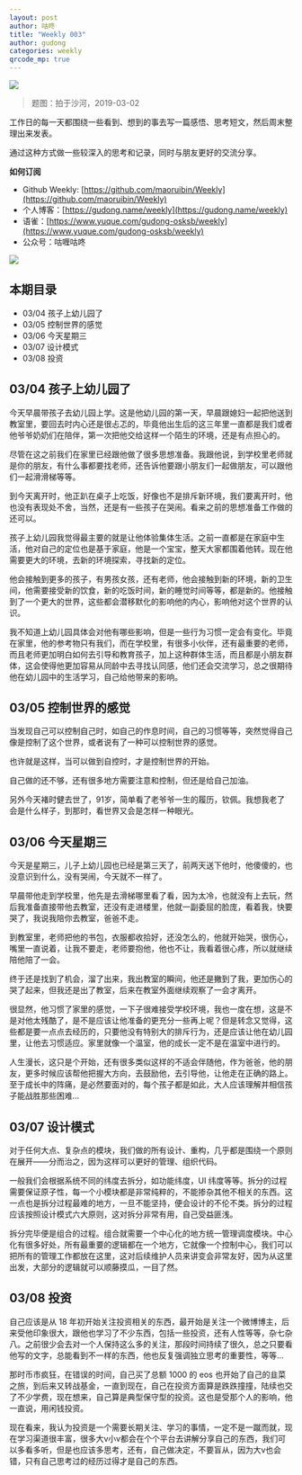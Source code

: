 ```yaml
---
layout: post
author: 咕咚
title: "Weekly 003"
author: gudong
categories: weekly 
qrcode_mp: true
---
```


![](https://i.loli.net/2019/03/04/5c7d1492ad85e.jpg)

> 题图：拍于沙河，2019-03-02

工作日的每一天都围绕一些看到、想到的事去写一篇感悟、思考短文，然后周末整理出来发表。

通过这种方式做一些较深入的思考和记录，同时与朋友更好的交流分享。

**如何订阅**

- Github Weekly: [https://github.com/maoruibin/Weekly](https://github.com/maoruibin/Weekly)
- 个人博客：[https://gudong.name/weekly](https://gudong.name/weekly)
- 语雀：[https://www.yuque.com/gudong-osksb/weekly](https://www.yuque.com/gudong-osksb/weekly)
- 公众号：咕喱咕咚

![](https://ws3.sinaimg.cn/large/006tNbRwgy1fykl72khq0j305g05g0sq.jpg)


## 本期目录

* 03/04 孩子上幼儿园了
* 03/05 控制世界的感觉
* 03/06 今天星期三
* 03/07 设计模式
* 03/08 投资


## 03/04 孩子上幼儿园了
今天早晨带孩子去幼儿园上学。这是他幼儿园的第一天，早晨跟媳妇一起把他送到教室里，要回去时内心还是很忐忑的，毕竟他出生后的这三年里一直都是我们或者他爷爷奶奶们在陪伴，第一次把他交给这样一个陌生的环境，还是有点担心的。

尽管在这之前我们在家里已经跟他做了很多思想准备。我跟他说，到学校里老师就是你的朋友，有什么事都要找老师，还告诉他要跟小朋友们一起做朋友，可以跟他们一起滑滑梯等等。

到今天离开时，他正趴在桌子上吃饭，好像也不是排斥新环境，我们要离开时，他也没有表现处不舍，当然，还是有一些孩子在哭闹。看来之前的思想准备工作做的还可以。

孩子上幼儿园我觉得最主要的就是让他体验集体生活。之前一直都是在家庭中生活，他对自己的定位也是基于家庭，他是一个宝宝，整天大家都围着他转。现在他需要更大的环境，去新的环境探索，寻找新的定位。

他会接触到更多的孩子，有男孩女孩，还有老师，他会接触到新的环境，新的卫生间，他需要接受新的饮食，新的吃饭时间，新的睡觉时间等等，都是新的。他接触到了一个更大的世界，这些都会潜移默化的影响他的内心，影响他对这个世界的认识。

我不知道上幼儿园具体会对他有哪些影响，但是一些行为习惯一定会有变化。毕竟在家里，他的参考物只有我们，而在学校里，有很多小伙伴，还有最重要的老师，而且老师更加明白如何去引导和教育孩子，加上这种群体生活，而且都是小朋友群体，这会使得他更加容易从同龄中去寻找认同感，他们还会交流学习，总之很期待他在幼儿园中的生活学习，自己给他带来的影响。

## 03/05 控制世界的感觉
当发现自己可以控制自己时，如自己的作息时间，自己的习惯等等，突然觉得自己像是控制了这个世界，或者说有了一种可以控制世界的感觉。

也许就是这样，当可以做到自控时，才是控制世界的开始。

自己做的还不够，还有很多地方需要注意和控制，但还是给自己加油。

另外今天褚时健去世了，91岁，简单看了老爷爷一生的履历，钦佩。我想我老了会是什么样子，到那时，看世界又会是怎样一种眼光。


## 03/06 今天星期三
今天是星期三，儿子上幼儿园也已经是第三天了，前两天送下他时，他傻傻的，也没意识到什么，没有哭闹，今天就不一样了。

早晨带他走到学校里，他先是去滑梯哪里看了看，因为太冷，也就没有上去玩，然后我准备直接带他去教室，还没有走进楼里，他就一副委屈的脸庞，看着我，快要哭了，我说我陪你去教室，爸爸不走。

到教室里，老师把他的书包，衣服都收拾好，还没怎么的，他就开始哭，很伤心，嘴里一直说着，让我不要走，老师要抱他，他也不让，我看着很心疼，所以就继续陪他陪了一会。

终于还是找到了机会，溜了出来，我出教室的瞬间，他还是撇到了我，更加伤心的哭了起来，但我还是出了教室，后来在教室外面继续观察了一会才离开。

很显然，他习惯了家里的感觉，一下子很难接受学校环境，我也一度在想，这是不是对他太残酷了，是不是应该让他准备的更充分一些再上呢？但是转念又觉得，这些都是要一点点去经历的，只要他没有特别大的排斥行为，还是应该让他在幼儿园里，让他去习惯适应。家里就像一个温室，他的成长一定不是在温室中进行的。

人生漫长，这只是个开始，还有很多类似这样的不适会伴随他，作为爸爸，他的朋友，更多时候应该帮他把握大方向，去鼓励他，去引导他，让他走在正确的路上。至于成长中的阵痛，是必然要面对的，每个孩子都是如此，大人应该理解并相信孩子能战胜那些困难…

## 03/07 设计模式 

对于任何大点、复杂点的模块，我们做的所有设计、重构，几乎都是围绕一个原则在展开——分而治之，因为这样可以更好的管理、组织代码。

一般我们会根据系统不同的纬度去拆分，如功能纬度，UI 纬度等等。拆分的过程需要保证原子性，每一个小模块都是非常纯粹的，不能掺杂其他不相关的东西。这一点也是拆分过程最难的地方，一旦不能坚持，便会设计的不伦不类。拆分的过程应该按照设计模式六大原则，这对拆分非常有用，自己受益匪浅。

拆分完毕便是组合的过程。组合就需要一个中心化的地方统一管理调度模块。中心化有很多好处，所有最重要的逻辑都在一个地方，它就像一个控制中心，我们可以把所有的管理工作都放在这里，这对后续维护人员来讲变会非常友好，因为从这里出发，大部分的逻辑就可以顺藤摸瓜，一目了然。


## 03/08 投资
自己应该是从 18 年初开始关注投资相关的东西，最开始是关注一个微博博主，后来受他印象很大，跟他也学习了不少东西，包括一些投资，还有人性等等，杂七杂八。之前很少会去对一个人保持这么多的关注，那段时间持续了很久，总之只要看他写的文字，总能看到不一样的东西，他也反复强调独立思考的重要性，等等…

那时币市疯狂，在错误的时间，自己买了总额 1000 的 eos 也开始了自己的韭菜之旅，到后来又转战基金，一直到现在，自己在投资方面算是跌跌撞撞，陆续也交了不少学费，现在想来，自己算是典型保守型的投资。这也是受那个人的影响，他一直说，用闲钱投资。

现在看来，我认为投资是一个需要长期关注、学习的事情，一定不是一蹴而就，现在学习渠道很丰富，很多大v小v都会在个个平台去讲解分享自己的东西，我们可以多看多听，但是也应该多思考，还有，自己做决定，不要盲从，因为大v也会错，只有自己思考过的经历过得才是自己的东西。

